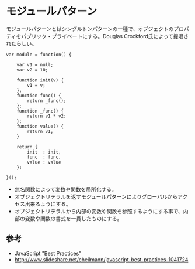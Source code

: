 ﻿# モジュールパターン

モジュールパターンとはシングルトンパターンの一種で、オブジェクトのプロパティをパブリック・プライベートにする。Douglas Crockford氏によって提唱されたらしい。

```clike
var module = function() {

    var v1 = null;
    var v2 = 10;

    function init(v) {
        v1 = v;
    };
    function func() {
        return _func();
    };
    function _func() {
        return v1 * v2;
    };
    function value() {
        return v1;
    }
    
    return {
        init  : init,
        func  : func,
        value : value
    };

}();
```

- 無名関数によって変数や関数を局所化する。 
- オブジェクトリテラルを返すモジュールパターンによりグローバルからアクセス出来るようにする。
- オブジェクトリテラルから内部の変数や関数を参照するようにする事で、内部の変数や関数の書式を一貫したものにする。

## 参考

- JavaScript "Best Practices"
- http://www.slideshare.net/cheilmann/javascript-best-practices-1041724
